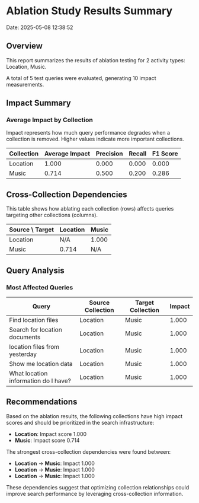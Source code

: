 # Ablation Study Results Summary
Date: 2025-05-08 12:38:52
## Overview
This report summarizes the results of ablation testing for 2 activity types: Location, Music.

A total of 5 test queries were evaluated, generating 10 impact measurements.
## Impact Summary
### Average Impact by Collection
Impact represents how much query performance degrades when a collection is removed.
Higher values indicate more important collections.

| Collection | Average Impact | Precision | Recall | F1 Score |
|------------|---------------|-----------|--------|----------|
| Location | 1.000 | 0.000 | 0.000 | 0.000 |
| Music | 0.714 | 0.500 | 0.200 | 0.286 |

## Cross-Collection Dependencies
This table shows how ablating each collection (rows) affects queries targeting other collections (columns).

| Source \ Target | Location | Music |
|---------------|---------------|---------------|
| Location | N/A | 1.000 |
| Music | 0.714 | N/A |

## Query Analysis
### Most Affected Queries
| Query | Source Collection | Target Collection | Impact |
|-------|-------------------|-------------------|--------|
| Find location files | Location | Music | 1.000 |
| Search for location documents | Location | Music | 1.000 |
| location files from yesterday | Location | Music | 1.000 |
| Show me location data | Location | Music | 1.000 |
| What location information do I have? | Location | Music | 1.000 |

## Recommendations
Based on the ablation results, the following collections have high impact scores and should be prioritized in the search infrastructure:

- **Location**: Impact score 1.000
- **Music**: Impact score 0.714

The strongest cross-collection dependencies were found between:

- **Location** → **Music**: Impact 1.000
- **Location** → **Music**: Impact 1.000
- **Location** → **Music**: Impact 1.000

These dependencies suggest that optimizing collection relationships could improve search performance by leveraging cross-collection information.
